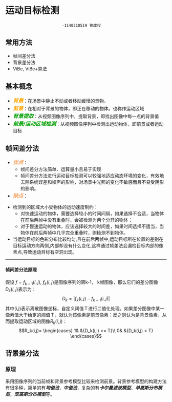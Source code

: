# 运动目标检测
					　		-1140310519 贺成权
## 常用方法
* 帧间差分法
* 背景差分法
* ViBe, ViBe+算法

## 基本概念
* *<font color="orange" size="3px"><strong>背景</strong></font>*：在场景中静止不动或者移动缓慢的景物。
* *<font color="orange" size="3px"><strong>前景</strong></font>*：在相对于背景的物体，即正在移动的物体。也称作运动区域
* *<font color="oran" size="3px"><strong>背景提取</strong></font>*：从视频图像序列中，提取背景，即找出图像中每一点的背景值
* *<font color="oran" size="3px"><strong>前景/运动区域检测</strong></font>*：从视频图像序列中检测出运动物体，即前景或者运动目标

## 帧间差分法
* ***<font color="sandybrown" size="3px"><b>优点</b></font>***：
  - 帧间差分方法简单、运算量小且易于实现
  - 帧间差分方法进行运动目标检测可以较强地适应动态环境的变化，有效地去除系统误差和噪声的影响，对场景中光照的变化不敏感而且不易受阴影的影响。
* ***<font color="sandybrown" size="3px"><b>缺点</b></font>***：
 - 检测到的区域大小受物体的运动速度制约：
   - 对快速运动的物体，需要选择较小的时间间隔，如果选择不合适，当物体在前后两帧中没有重叠时，会被检测为两个分开的物体；
   - 对于慢速运动的物体，应该选择较大的时间差，如果时间选择不适当，当物体在前后两帧中几乎完全重叠时，则检测不到物体。
 - 当运动目标的色彩分布比较均匀,且在前后两帧中,运动目标所在位置的差别在目标运动方向两侧,内部却没有什么变化,这样通过帧差法会漏检目标内部的像素点,导致运动目标有空洞出现。

***
#### 帧间差分法原理
假设 $f=f_{k-1}(i,j)$, $f_k(i,j)$是图像序列的第k-1， k帧图像，那么它们的差分图像$D_k(i,j)$表示为：
$$D_k=\left| f_k(i,j)-f_{k-1}(i,j)\right|$$
其中(i,j)表示离散图像坐标，自定义阈值Ｔ进行二值化处理。如果差分图像中某一像素值大于给定的阈值Ｔ，就认为该像素是前景像素；反之则认为是背景像素，从而提取运动区域的图像$R_k(i,j)$：
$$R_k(i,j)=
\begin{cases}
1& &{D_k(i,j) >= T}\\
0& &{D_k(i,j) < T}
\end{cases}$$


## 背景差分法
### 原理
采用图像序列的当前帧和背景参考模型比较来检测前景。背景参考模型的构建方法有很多种，简单的有***均值法***，***中值法***，复杂的有***卡尔曼滤波模型***，***单高斯分布模型***，***双高斯分布模型***等。



